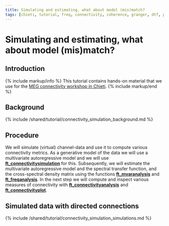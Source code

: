 ```yaml
---
title: Simulating and estimating, what about model (mis)match?
tags: [chieti, tutorial, freq, connectivity, coherence, granger, dtf, pdc]
---
```


# Simulating and estimating, what about model (mis)match?

## Introduction

{% include markup/info %}
This tutorial contains hands-on material that we use for the [MEG connectivity workshop in Chieti](/workshop/chieti2015).
{% include markup/end %}

## Background

{% include /shared/tutorial/connectivity_simulation_background.md %}

## Procedure

We will simulate (virtual) channel-data and use it to compute various connectivity metrics. As a generative model of the data we will use a multivariate autoregressive model and we will use **[ft_connectivitysimulation](/reference/ft_connectivitysimulation)** for this. Subsequently, we will estimate the multivariate autoregressive model and the spectral transfer function, and the cross-spectral density matrix using the functions **[ft_mvaranalysis](/reference/ft_mvaranalysis)** and **[ft_freqanalysis](/reference/ft_freqanalysis)**. In the next step we will compute and inspect various measures of connectivity with  **[ft_connectivityanalysis](/reference/ft_connectivityanalysis)** and **[ft_connectivityplot](/reference/ft_connectivityplot)**.

## Simulated data with directed connections

{% include /shared/tutorial/connectivity_simulation_simulations.md %}
